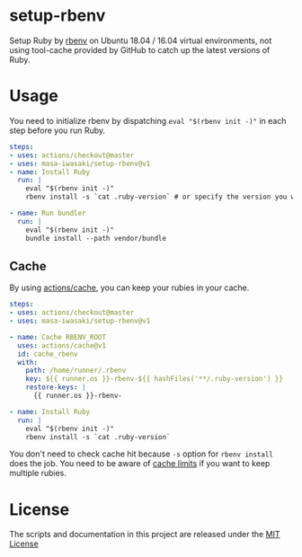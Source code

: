 # setup-rbenv

Setup Ruby by [rbenv](https://github.com/rbenv/rbenv) on Ubuntu 18.04 / 16.04 virtual environments, not using tool-cache provided by GitHub to catch up the latest versions of Ruby.

# Usage

You need to initialize rbenv by dispatching `eval "$(rbenv init -)"` in each step before you run Ruby.

```yaml
steps:
- uses: actions/checkout@master
- uses: masa-iwasaki/setup-rbenv@v1
- name: Install Ruby
  run: |
    eval "$(rbenv init -)"
    rbenv install -s `cat .ruby-version` # or specify the version you want

- name: Run bundler
  run: |
    eval "$(rbenv init -)"
    bundle install --path vendor/bundle
```

## Cache

By using [actions/cache](https://github.com/actions/cache), you can keep your rubies in your cache.

```yaml
steps:
- uses: actions/checkout@master
- uses: masa-iwasaki/setup-rbenv@v1

- name: Cache RBENV_ROOT
  uses: actions/cache@v1
  id: cache_rbenv
  with:
    path: /home/runner/.rbenv
    key: ${{ runner.os }}-rbenv-${{ hashFiles('**/.ruby-version') }}
    restore-keys: |
      {{ runner.os }}-rbenv-

- name: Install Ruby
  run: |
    eval "$(rbenv init -)"
    rbenv install -s `cat .ruby-version`
```

You don't need to check cache hit because `-s` option for `rbenv install` does the job. You need to be aware of [cache limits](https://github.com/actions/cache#cache-limits) if you want to keep multiple rubies.

# License

The scripts and documentation in this project are released under the [MIT License](LICENSE)